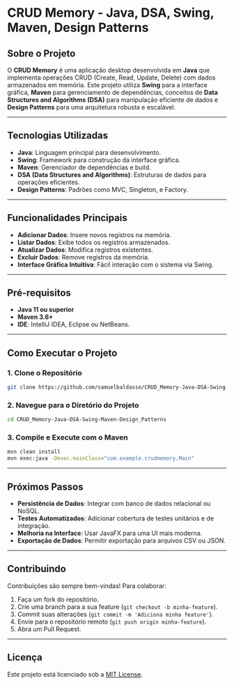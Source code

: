 # CRUD Memory - Java, DSA, Swing, Maven, Design Patterns

## Sobre o Projeto

O **CRUD Memory** é uma aplicação desktop desenvolvida em **Java** que implementa operações CRUD (Create, Read, Update, Delete) com dados armazenados em memória. Este projeto utiliza **Swing** para a interface gráfica, **Maven** para gerenciamento de dependências, conceitos de **Data Structures and Algorithms (DSA)** para manipulação eficiente de dados e **Design Patterns** para uma arquitetura robusta e escalável.

---

## Tecnologias Utilizadas

- **Java**: Linguagem principal para desenvolvimento.
- **Swing**: Framework para construção da interface gráfica.
- **Maven**: Gerenciador de dependências e build.
- **DSA (Data Structures and Algorithms)**: Estruturas de dados para operações eficientes.
- **Design Patterns**: Padrões como MVC, Singleton, e Factory.

---

## Funcionalidades Principais

- **Adicionar Dados**: Insere novos registros na memória.
- **Listar Dados**: Exibe todos os registros armazenados.
- **Atualizar Dados**: Modifica registros existentes.
- **Excluir Dados**: Remove registros da memória.
- **Interface Gráfica Intuitiva**: Fácil interação com o sistema via Swing.

---

## Pré-requisitos

- **Java 11 ou superior**
- **Maven 3.6+**
- **IDE**: IntelliJ IDEA, Eclipse ou NetBeans.

---

## Como Executar o Projeto

### 1. Clone o Repositório
```bash
git clone https://github.com/samuelbaldasso/CRUD_Memory-Java-DSA-Swing-Maven-Design_Patterns.git
```

### 2. Navegue para o Diretório do Projeto
```bash
cd CRUD_Memory-Java-DSA-Swing-Maven-Design_Patterns
```

### 3. Compile e Execute com o Maven
```bash
mvn clean install
mvn exec:java -Dexec.mainClass="com.example.crudmemory.Main"
```

---

## Próximos Passos

- **Persistência de Dados**: Integrar com banco de dados relacional ou NoSQL.
- **Testes Automatizados**: Adicionar cobertura de testes unitários e de integração.
- **Melhoria na Interface**: Usar JavaFX para uma UI mais moderna.
- **Exportação de Dados**: Permitir exportação para arquivos CSV ou JSON.

---

## Contribuindo

Contribuições são sempre bem-vindas! Para colaborar:

1. Faça um fork do repositório.
2. Crie uma branch para a sua feature (`git checkout -b minha-feature`).
3. Commit suas alterações (`git commit -m 'Adiciona minha feature'`).
4. Envie para o repositório remoto (`git push origin minha-feature`).
5. Abra um Pull Request.

---

## Licença

Este projeto está licenciado sob a [MIT License](./LICENSE).
